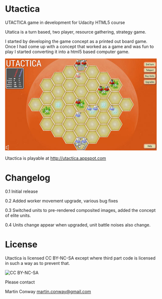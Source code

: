 Utactica
========

UTACTICA game in development for Udacity HTML5 course

Utatica is a turn based, two player, resource gathering, strategy game.

I started by developing the game concept as a printed out board game. Once I had come up with a concept that worked as a game and was fun to play I started converting it into a html5 based computer game.

![screenshot](https://github.com/martyman-au/utactica/raw/master/img/Utactica-screenshot.jpg)

Utactica is playable at http://utactica.appspot.com

Changelog
=========

0.1 Initial release

0.2 Added worker movement upgrade, various bug fixes

0.3 Switched units to pre-rendered composited images, added the concept of elite units.

0.4 Units change appear when upgraded, unit battle noises also change.

License
=======

Utactica is licensed CC BY-NC-SA except where third part code is licensed in such a way as to prevent that.

![CC BY-NC-SA](http://i.creativecommons.org/l/by-nc-sa/3.0/80x15.png)

Please contact 

Martin Conway martin.conway@gmail.com
